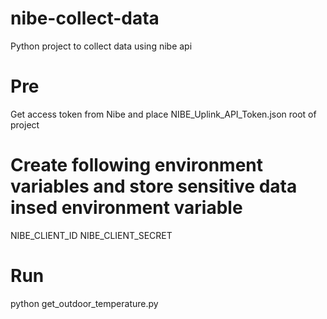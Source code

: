 # nibe-collect-data
Python project to collect data using nibe api

# Pre
Get access token from Nibe and place NIBE_Uplink_API_Token.json root of project

# Create following environment variables and store sensitive data insed environment variable
NIBE_CLIENT_ID
NIBE_CLIENT_SECRET

# Run
python get_outdoor_temperature.py
